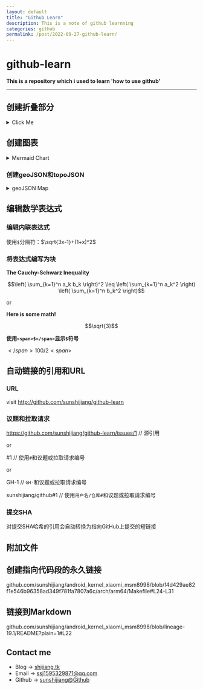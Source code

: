 ```yaml
---
layout: default
title: "Github Learn"
description: This is a note of github learnning
categories: github
permalink: /post/2022-09-27-github-learn/
---
```


# github-learn
**This is a repository which i used to learn 'how to use github'**

---

## 创建折叠部分
<details><summary>Click Me</summary>
<p>
    
### 看不见我(:><:)
                   
```C++
   cout << "Hello World" << endl;
```
</p>  
    
</details>

## 创建图表

<details><summary>Mermaid Chart</summary>

<p>
    
### 创建Mermaid图表
    
Here is a simple flow chart:

```mermaid
graph TD;
    A --> B;
    A --> C;
    B --> D;
    C --> D;
```
</p>
    
</details>


### 创建geoJSON和topoJSON

<details><summary>geoJSON Map</summary>
    
<p>
    
#### 创建geosjson
    
```geoJSON
{
  "type": "FeatureCollection",
  "features": [
    {
      "type": "Feature",
      "id": 1,
      "properties": {
         "ID": 0
      },
      "geometry": {
        "type": "Polygon",
        "coordinates": [
          [
              [-90,35],
              [-90,30],
              [-85,30],
              [-85,35],
              [-90,35]
          ]
        ]
      }
    }
  ]
}
```
    
</p>
    
</details>

## 编辑数学表达式

### 编辑内联表达式

使用`$`分隔符：$\sqrt{3x-1}+(1+x)^2$

### 将表达式编写为块

**The Cauchy-Schwarz Inequality**

$$\left( \sum_{k=1}^n a_k b_k \right)^2 \leq \left( \sum_{k=1}^n a_k^2 \right) \left( \sum_{k=1}^n b_k^2 \right)$$

or

**Here is some math!**

```math
\sqrt{3}
```

**使用`<span>$</span>`显示`$`符号**

<span>$</span>100/2<span>$</span>

## 自动链接的引用和URL

### URL

visit http://github.com/sunshijiang/github-learn

### 议题和拉取请求

https://github.com/sunshijiang/github-learn/issues/1    //  源引用

or

#1  // 使用`#`和议题或拉取请求编号

or

GH-1    //  `GH-`和议题或拉取请求编号

sunshijiang/github#1    //  使用`用户名/仓库#`和议题或拉取请求编号

### 提交SHA
对提交SHA哈希的引用会自动转换为指向GitHub上提交的短链接

## 附加文件


## 创建指向代码段的永久链接

github.com/sunshijiang/android_kernel_xiaomi_msm8998/blob/f4d429ae82f1e546b96358ad349f781fa7807a6c/arch/arm64/Makefile#L24-L31

## 链接到Markdown

github.com/sunshijiang/android_kernel_xiaomi_msm8998/blob/lineage-19.1/README?plain=1#L22


## Contact me
- Blog -> [shijiang.tk](https://shijiang.tk)
- Email -> <ssj1595329871@qq.com>
- Github -> [sunshijiang@Github](https://github.com/sunshijiang)
